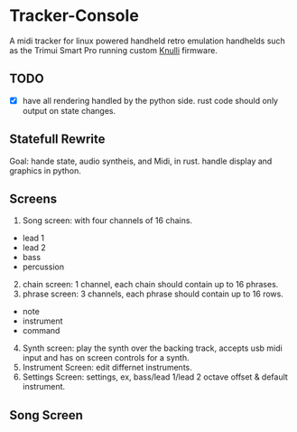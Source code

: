 # Tracker-Console

A midi tracker for linux powered handheld retro emulation handhelds such as the Trimui Smart Pro running custom [Knulli](https://knulli.org/) firmware.

## TODO

- [x] have all rendering handled by the python side. rust code should only output on state changes.

## Statefull Rewrite

Goal: hande state, audio syntheis, and Midi, in rust. handle display and graphics in python.

## Screens

1. Song screen: with four channels of 16 chains.
  - lead 1
  - lead 2
  - bass
  - percussion
2. chain screen: 1 channel, each chain should contain up to 16 phrases.
3. phrase screen: 3 channels, each phrase should contain up to 16 rows.
  - note
  - instrument
  - command
4. Synth screen: play the synth over the backing track, accepts usb midi input and has on screen controls for a synth.
5. Instrument Screen: edit differnet instruments.
6. Settings Screen: settings, ex, bass/lead 1/lead 2 octave offset & default instrument.

## Song Screen


